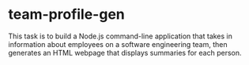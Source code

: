 # team-profile-gen
This task is to build a Node.js command-line application that takes in information about employees on a software engineering team, then generates an HTML webpage that displays summaries for each person.
